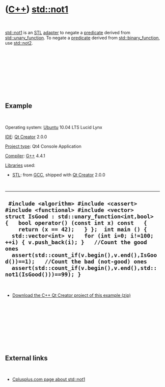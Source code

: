 
 

 

 

 

 

([C++](Cpp.md)) [std::not1](CppStdNot1.md)
=========================================

 

[std::not1](CppStdNot1.md) is an [STL](CppStl.md)
[adapter](CppAdapter.md) to negate a [predicate](CppPredicate.md)
derived from [std::unary\_function](CppStdUnary_function.md). To negate a
[predicate](CppPredicate.md) derived from
[std::binary\_function](CppStdBinary_function.md), use
[std::not2](CppStdNot2.md).

 

 

 

 

 

Example
-------

 

Operating system: [Ubuntu](http://www.ubuntu.com) 10.04 LTS Lucid Lynx

[IDE](CppIde.md): [Qt Creator](CppQt.md) 2.0.0

[Project type](CppQtProjectType.md): Qt4 Console Application

[Compiler](CppCompiler.md): [G++](CppGpp.md) 4.4.1

[Libraries](CppLibrary.md) used:

-   [STL](CppStl.md): from [GCC](CppGcc.md), shipped with [Qt
    Creator](CppQt.md) 2.0.0

 

  ------------------------------------------------------------------------------------------------------------------------------------------------------------------------------------------------------------------------------------------------------------------------------------------------------------------------------------------------------------------------------------------------------------------------------------------------------------------------------------------
  ` #include <algorithm> #include <cassert> #include <functional> #include <vector>  struct IsGood : std::unary_function<int,bool> {   bool operator() (const int x) const   {     return (x == 42);   } };  int main () {   std::vector<int> v;   for (int i=0; i!=100; ++i) { v.push_back(i); }   //Count the good ones   assert(std::count_if(v.begin(),v.end(),IsGood())==1);   //Count the bad (not-good) ones   assert(std::count_if(v.begin(),v.end(),std::not1(IsGood()))==99); }`
  ------------------------------------------------------------------------------------------------------------------------------------------------------------------------------------------------------------------------------------------------------------------------------------------------------------------------------------------------------------------------------------------------------------------------------------------------------------------------------------------

 

-   [Download the C++ Qt Creator project of this
    example (zip)](CppNot1.zip)

 

 

 

 

 

External links
--------------

 

-   [Cplusplus.com page about
    std::not1](http://www.cplusplus.com/reference/std/functional/not1)

 

 

 

 

 

 

